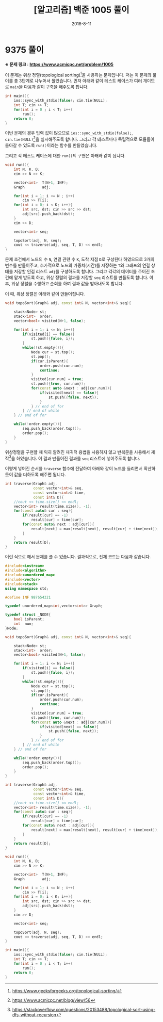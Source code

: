 ﻿---
layout: post
title: "[알고리즘] 백준 1005 풀이"
date: 2018-8-11
excerpt: "사용된 방법론 : Topological Sorting"
tag:
- algorithm
comments: true
---

# 9375 풀이

**※ 문제 링크 : https://www.acmicpc.net/problem/1005**

이 문제는 위상 정렬(topological sorting)[^1]을 사용하는 문제입니다. 저는 이 문제의 풀이를 총 3단계로 나누어서 풀었습니다. 먼저 아래와 같이 테스트 케이스가 여러 개이므로 `main`을 다음과 같이 구축을 해주도록 합니다.

```cpp
int main(){
    ios::sync_with_stdio(false); cin.tie(NULL);
    int T; cin >> T;
    for(int i = 0 ; i < T; i++)
        run();
    return 0;
}
```

이번 문제의 경우 입력 값이 많으므로 `ios::sync_with_stdio(false);`, `cin.tie(NULL)`[^2]을 실시해주도록 합니다. 그리고 각 테스트마다 독립적으로 모듈들이 돌아갈 수 있도록 `run()`이라는 함수를 만들었습니다.

그리고 각 테스트 케이스에 대한 `run()`의 구현은 아래와 같이 됩니다.

```cpp
void run(){
    int N, K, D;
    cin >> N >> K;

    vector<int>  T(N+1, INF);
    Graph        adj;

    for(int i = 1; i <= N ; i++)
        cin >> T[i];
    for(int i = 0; i < K; i++){
        int src, dst; cin >> src >> dst;
        adj[src].push_back(dst);
    }
    cin >> D;

    vector<int> seq;

    topoSort(adj, N, seq);
    cout << traverse(adj, seq, T, D) << endl;
}
```

문제 조건에서 노드의 수 `N`, 연결 관련 수 `K`, 도착 지점 `D`로 구성된다 하였으므로 3개의 변수를 만들어주고, 추가적으로 노드의 가중치(시간)를 저장하는 `T`와 그래프의 연결 상태를 저장할 인접 리스트 `adj`를 구성하도록 합니다. 그리고 각각의 데이터를 주어진 조건에 맡게 받도록 하고, 위상 정렬의 결과를 저장할 `seq` 리스트를 만들도록 합니다. 이 후, 위상 정렬을 수행하고 순회를 하여 결과 값을 받아내도록 합니다.

이 때, 위상 정렬은 아래와 같이 만들어집니다.

```cpp
void topoSort(Graph& adj, const int& N, vector<int>& seq){

    stack<Node> st;
    stack<int>  order;
    vector<bool> visited(N+1, false);

    for(int i = 1; i <= N; i++){
        if(visited[i] == false){
            st.push({false, i});
        }
        while(!st.empty()){
            Node cur = st.top();
            st.pop();
            if(cur.isParent){
                order.push(cur.num);
                continue;
            }
            visited[cur.num] = true;
            st.push({true, cur.num});
            for(const auto &next : adj[cur.num]){
                if(visited[next] == false){
                    st.push({false, next});
                }
            } // end of for
        } // end of while
    } // end of for

    while(!order.empty()){
        seq.push_back(order.top());
        order.pop();
    }
}
```

위상정렬을 구현할 때 익히 알려진 재귀적 용법을 사용하지 않고 반복문을 사용해서 제작[^3]을 하였습니다. 이 결과 만들어진 결과를 `seq` 리스트에 넣어주도록 합니다.

이렇게 넣어진 순서를 `traverse` 함수에 전달하여 아래와 같이 노드를 들리면서 확산하듯이 값을 더하도록 해주면 됩니다.

```cpp
int traverse(Graph& adj,
             const vector<int>& seq,
             const vector<int>& time,
             const int& D){
    //cout << time.size() << endl;
    vector<int> result(time.size(), -1);
    for(const auto& cur : seq){
        if(result[cur] == -1)
            result[cur] = time[cur];
        for(const auto& next : adj[cur]){
            result[next] = max(result[next], result[cur] + time[next]);
        }
    }
    return result[D];
}
```

이런 식으로 해서 문제를 풀 수 있습니다. 결과적으로, 전체 코드는 다음과 같습니다.

```cpp
#include<iostream>
#include<algorithm>
#include<unordered_map>
#include<vector>
#include<stack>
using namespace std;

#define INF 987654321

typedef unordered_map<int,vector<int>> Graph;

typedef struct _NODE{
    bool isParent;
    int  num;
}Node;

void topoSort(Graph& adj, const int& N, vector<int>& seq){

    stack<Node> st;
    stack<int>  order;
    vector<bool> visited(N+1, false);

    for(int i = 1; i <= N; i++){
        if(visited[i] == false){
            st.push({false, i});
        }
        while(!st.empty()){
            Node cur = st.top();
            st.pop();
            if(cur.isParent){
                order.push(cur.num);
                continue;
            }
            visited[cur.num] = true;
            st.push({true, cur.num});
            for(const auto &next : adj[cur.num]){
                if(visited[next] == false){
                    st.push({false, next});
                }
            } // end of for
        } // end of while
    } // end of for

    while(!order.empty()){
        seq.push_back(order.top());
        order.pop();
    }
}

int traverse(Graph& adj,
             const vector<int>& seq,
             const vector<int>& time,
             const int& D){
    //cout << time.size() << endl;
    vector<int> result(time.size(), -1);
    for(const auto& cur : seq){
        if(result[cur] == -1)
            result[cur] = time[cur];
        for(const auto& next : adj[cur]){
            result[next] = max(result[next], result[cur] + time[next]);
        }
    }
    return result[D];
}

void run(){
    int N, K, D;
    cin >> N >> K;

    vector<int>  T(N+1, INF);
    Graph        adj;

    for(int i = 1; i <= N ; i++)
        cin >> T[i];
    for(int i = 0; i < K; i++){
        int src, dst; cin >> src >> dst;
        adj[src].push_back(dst);
    }
    cin >> D;

    vector<int> seq;

    topoSort(adj, N, seq);
    cout << traverse(adj, seq, T, D) << endl;
}

int main(){
    ios::sync_with_stdio(false); cin.tie(NULL);
    int T; cin >> T;
    for(int i = 0 ; i < T; i++)
        run();
    return 0;
}

```

[^1]: https://www.geeksforgeeks.org/topological-sorting/
[^2]: https://www.acmicpc.net/blog/view/56
[^3]: https://stackoverflow.com/questions/20153488/topological-sort-using-dfs-without-recursion
